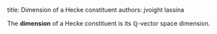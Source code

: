 title: Dimension of a Hecke constituent
authors:
    jvoight
    lassina

The **dimension** of a Hecke constituent is its $\mathbb{Q}$-vector space dimension.
